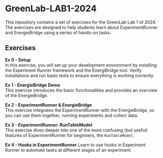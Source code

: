 # GreenLab-LAB1-2024
This repository contains a set of exercises for the GreenLab Lab 1 of 2024. The exercises are designed to help students learn about ExperimentRunner and EnergieBridge using a series of hands-on tasks. 

## Exercises
**Ex 0 - Setup**  
   In this exercise, you will set up your development environment by installing the Experiment Runner framework and the EnergiBridge tool. Verify installations and run basic tests to ensure everything is working correctly.

**Ex 1 - EnergieBridge Demo**  
   This exercise introduces the basic functionalities and provides an overview of the EnergieBridge.

**Ex 2 - ExperimentRunner & EnergieBridge**  
   This exercise integrates the ExperimentRunner with the EnergieBridge, so you can use them together, running experiments and collect data. 

**Ex 3 - ExperimentRunner: RunTableModel**  
   This exercise dives deeper into one of the more confusing (but useful) features of ExperimentRunner for beginners, the `RunTableModel`.  

**Ex 4 - Hooks in ExperimentRunner**
    Learn to use hooks in Experiment Runner to automate tasks at different stages of an experiment.

